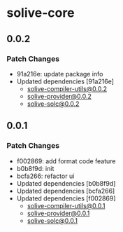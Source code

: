 # solive-core

## 0.0.2

### Patch Changes

- 91a216e: update package info
- Updated dependencies [91a216e]
  - solive-compiler-utils@0.0.2
  - solive-provider@0.0.2
  - solive-solc@0.0.2

## 0.0.1

### Patch Changes

- f002869: add format code feature
- b0b8f9d: init
- bcfa266: refactor ui
- Updated dependencies [b0b8f9d]
- Updated dependencies [bcfa266]
- Updated dependencies [f002869]
  - solive-compiler-utils@0.0.1
  - solive-provider@0.0.1
  - solive-solc@0.0.1
